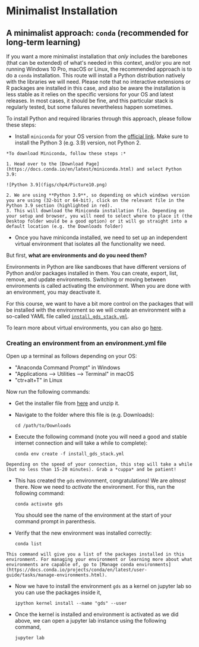 # Minimalist Installation

## A minimalist approach: `conda` (recommended for long-term learning)

If you want a more minimalist installation that *only* includes the barebones (that can be extended) of what's needed in this context, and/or you are not running Windows 10 Pro, macOS or Linux, the recommended approach is to do a `conda` installation. This route will install a Python distribution natively with the libraries we will need. Please note that no interactive extensions or R packages are installed in this case, and also be aware the installation is less stable as it relies on the specific versions for your OS and latest releases. In most cases, it should be fine, and this particular stack is regularly tested, but some failures nevertheless happen sometimes.

To install Python and required libraries through this approach, please follow these steps:

- Install `miniconda` for your OS version from the [official link](https://docs.conda.io/en/latest/miniconda.html). Make sure to install the Python 3 (e.g. 3.9) version, not Python 2.

```{attention}
*To download Miniconda, follow these steps :*

1. Head over to the [Download Page](https://docs.conda.io/en/latest/miniconda.html) and select Python 3.9:

![Python 3.9](figs/chp4/Picture10.png)

2. We are using **Python 3.9**, so depending on which windows version you are using (32-bit or 64-bit), click on the relevant file in the Python 3.9 section (highlighted in red).
3. This will download the Miniconda installation file. Depending on your setup and browser, you will need to select where to place it (the Desktop folder would be a good option) or it will go straight into a default location (e.g. the Downloads folder)
```

- Once you have miniconda installed, we need to set up an independent virtual environment that isolates all the functionality we need.

But first, **what are environments and do you need them?**

Environments in Python are like sandboxes that have different versions of Python and/or packages installed in them. You can create, export, list, remove, and update environments. Switching or moving between environments is called activating the environment. When you are done with an environment, you may deactivate it.

For this course, we want to have a bit more control on the packages that will be installed with the environment so we will create an environment with a so-called YAML file called [`install_gds_stack.yml`](../resources/install_gds_stack.zip).

To learn more about virtual environments, you can also go [here](environment.md).

### Creating an environment from an environment.yml file

Open up a terminal as follows depending on your OS:
* "Anaconda Command Prompt" in Windows
* "Applications --> Utilities --> Terminal" in macOS
* "ctr+alt+T" in Linux


Now run the following commands:

- Get the installer file from [here](../resources/install_gds_stack.zip) and unzip it.
- Navigate to the folder where this file is (e.g. Downloads):

    ```shell
    cd /path/to/Downloads
    ```

- Execute the following command (note you will need a good and stable internet connection and will take a while to complete):

    ```shell
    conda env create -f install_gds_stack.yml
    ```

```{tip}
Depending on the speed of your connection, this step will take a while (but no less than 15-20 minutes). Grab a *cuppa* and be patient!
```

- This has created the `gds` environment, congratulations! We are _almost_ there. Now we need to _activate_ the environment. For this, run the following command:

    ```shell
    conda activate gds
    ```

    You should see the name of the environment at the start of your command prompt in parenthesis.

- Verify that the new environment was installed correctly:

    ```shell
    conda list
    ```

```{note}
This command will give you a list of the packages installed in this environment. For managing your environment or learning more about what environments are capable of, go to [Manage conda environments](https://docs.conda.io/projects/conda/en/latest/user-guide/tasks/manage-environments.html).
```

- Now we have to install the environment `gds` as a kernel on jupyter lab so you can use the packages inside it,

    ```shell
    ipython kernel install --name "gds" --user
    ```

- Once the kernel is installed and environment is activated as we did above, we can open a jupyter lab instance using the following command,

    ```shell
    jupyter lab
    ```
